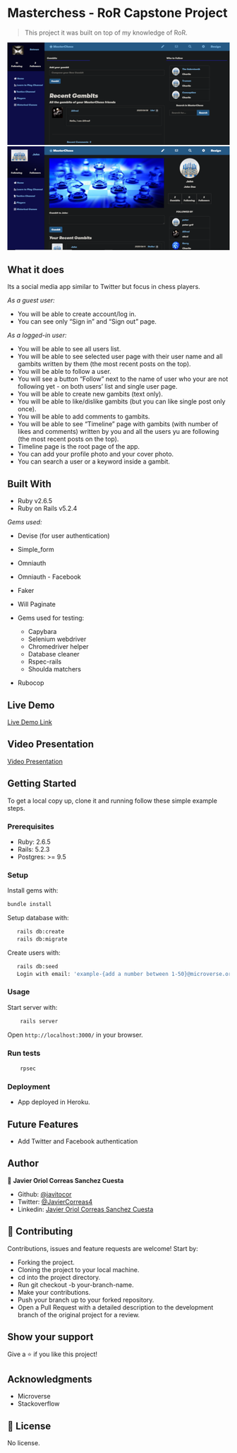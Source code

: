 # Masterchess - RoR Capstone Project

> This project it was built on top of my knowledge of RoR.

![screenshot](/app/assets/images/screenshot1.png) ![screenshot](/app/assets/images/screenshot2.png)

## What it does

Its a social media app similar to Twitter but focus in chess players.

*As a guest user:*

- You will be able to create account/log in.
- You can see only “Sign in” and “Sign out” page.

*As a logged-in user:*

- You will be able to see all users list.
- You will be able to see selected user page with their user name and all gambits written by them (the most recent posts on the top).
- You will be able to follow a user.
- You will see a button “Follow” next to the name of user who your are not following yet - on both users’ list and single user page.
- You will be able to create new gambits (text only).
- You will be able to like/dislike gambits (but you can like single post only once).
- You will be able to add comments to gambits.
- You will be able to see “Timeline” page with gambits (with number of likes and comments) written by you and all the users yu are following (the most recent posts on the top).
- Timeline page is the root page of the app.
- You can add your profile photo and your cover photo.
- You can search a user or a keyword inside a gambit.

## Built With

- Ruby v2.6.5
- Ruby on Rails v5.2.4

*Gems used:*

- Devise (for user authentication)
- Simple_form
- Omniauth
- Omniauth - Facebook
- Faker
- Will Paginate
- Gems used for testing:
  - Capybara
  - Selenium webdriver
  - Chromedriver helper
  - Database cleaner
  - Rspec-rails
  - Shoulda matchers

- Rubocop

## Live Demo

[Live Demo Link](https://murmuring-crag-15929.herokuapp.com/)

## Video Presentation

[Video Presentation](https://www.loom.com/share/1b1522f11ff64b1d9da92c4ec73b3c38)

## Getting Started

To get a local copy up, clone it and running follow these simple example steps.

### Prerequisites

- Ruby: 2.6.5
- Rails: 5.2.3
- Postgres: >= 9.5

### Setup

Install gems with:

``` bash
bundle install
```

Setup database with:

``` bash
   rails db:create
   rails db:migrate
```

Create users with:

``` bash
   rails db:seed
   Login with email: 'example-{add a number between 1-50}@microverse.org', and password:'password'
```

### Usage

Start server with:

``` bash
    rails server
```

Open `http://localhost:3000/` in your browser.

### Run tests

``` bash
    rpsec
```

### Deployment

- App deployed in Heroku.
## Future Features
- Add Twitter and Facebook authentication

## Author

👤 **Javier Oriol Correas Sanchez Cuesta**

- Github: [@javitocor](https://github.com/javitocor)
- Twitter: [@JavierCorreas4](https://twitter.com/JavierCorreas4)
- Linkedin: [Javier Oriol Correas Sanchez Cuesta](https://www.linkedin.com/in/javier-correas-sanchez-cuesta-15289482/)

## 🤝 Contributing

Contributions, issues and feature requests are welcome! Start by:

- Forking the project.
- Cloning the project to your local machine.
- cd into the project directory.
- Run git checkout -b your-branch-name.
- Make your contributions.
- Push your branch up to your forked repository.
- Open a Pull Request with a detailed description to the development branch of the original project for a review.

## Show your support

Give a ⭐️ if you like this project!

## Acknowledgments

- Microverse
- Stackoverflow

## 📝 License

No license.
